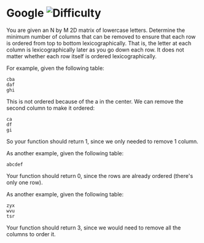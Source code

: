 # Google ![Difficulty](https://img.shields.io/badge/-MEDIUM-yellow)
	
You are given an N by M 2D matrix of lowercase letters. Determine the minimum number of columns that can be removed to ensure
that each row is ordered from top to bottom lexicographically. That is, the letter at each column is lexicographically later
as you go down each row. It does not matter whether each row itself is ordered lexicographically.
	
For example, given the following table:
	
```
cba
daf
ghi
```
	
This is not ordered because of the a in the center. We can remove the second column to make it ordered:
	
```
ca
df
gi
```
	
So your function should return 1, since we only needed to remove 1 column.
	
As another example, given the following table:
	
```
abcdef
```
	
Your function should return 0, since the rows are already ordered (there's only one row).
	
As another example, given the following table:
	
```
zyx
wvu
tsr
```
	
Your function should return 3, since we would need to remove all the columns to order it.
	
